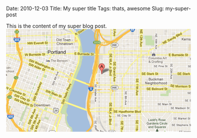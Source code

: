 Date: 2010-12-03
Title: My super title
Tags: thats, awesome
Slug: my-super-post

This is the content of my super blog post.
![Alt text](/images/map.png)
